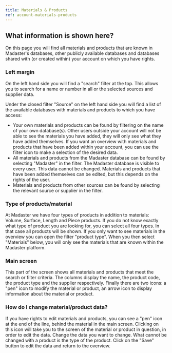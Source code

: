 ```yaml
---
title: Materials & Products
ref: account-materials-products
---
```


## What information is shown here?
On this page you will find all materials and products that are known in Madaster's databases, other publicly available databases and databases shared with (or created within) your account on which you have rights.

### Left margin
On the left hand side you will find a "search" filter at the top. This allows you to search for a name or number in all or the selected sources and supplier data.

Under the closed filter "Source" on the left hand side you will find a list of the available databases with materials and products to which you have access:

- Your own materials and products can be found by filtering on the name of your own database(s). Other users outside your account will not be able to see the materials you have added, they will only see what they have added themselves. If you want an overview with materials and products that have been added within your account, you can use the filter icon to make a selection of the desired data.
- All materials and products from the Madaster database can be found by selecting "Madaster" in the filter. The Madaster database is visible to every user. This data cannot be changed. Materials and products that have been added themselves can be edited, but this depends on the rights of the user.
- Materials and products from other sources can be found by selecting the relevant source or supplier in the filter.

### Type of products/material
At Madaster we have four types of products in addition to materials: Volume, Surface, Length and Piece products. If you do not know exactly what type of product you are looking for, you can select all four types. In that case all products will be shown. If you only want to see materials in the overview you can open the filter "product type". When you then select "Materials" below, you will only see the materials that are known within the Madaster platform.

### Main screen
This part of the screen shows all materials and products that meet the search or filter criteria. The columns display the name, the product code, the product type and the supplier respectively. Finally there are two icons: a "pen" icon to modify the material or product, an arrow icon to display information about the material or product.

### How do I change material/product data?
If you have rights to edit materials and products, you can see a "pen" icon at the end of the line, behind the material in the main screen. Clicking on this icon will take you to the screen of the material or product in question, in order to edit the data. Change the data you want to change. What cannot be changed with a product is the type of the product. Click on the "Save" button to edit the data and return to the overview.
